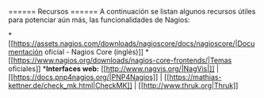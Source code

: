 ====== Recursos ======
A continuación se listan algunos recursos útiles para potenciar aún más, las funcionalidades de Nagios:


  *[[https://assets.nagios.com/downloads/nagioscore/docs/nagioscore/|Documentación oficial - Nagios Core (inglés)]]
  *[[https://www.nagios.org/downloads/nagios-core-frontends/|Temas oficiales]]
  ***Interfaces web:** [[http://www.nagvis.org/|NagVis|]] | [[https://docs.pnp4nagios.org/|PNP4Nagios]] | [[https://mathias-kettner.de/check_mk.html|CheckMK]] | [[http://www.thruk.org|Thruk]]